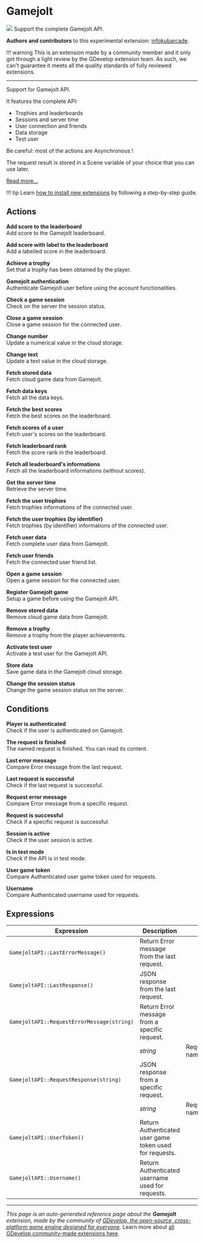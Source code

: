 # Gamejolt

<img src="https://asset-resources.gdevelop.io/public-resources/Icons/Glyphster Pack/Master/SVG/Graphic Design/7e88b8d233e2643ac7abf20c1c7373e93ab9d8b42236b431709fa910883c818a_Graphic Design_flash_light_on_bolt_lightning.svg" class="extension-icon"></img>
Support the complete Gamejolt API.

**Authors and contributors** to this experimental extension: [infokubarcade](https://gd.games/infokubarcade).

!!! warning
    This is an extension made by a community member and it only got through a
    light review by the GDevelop extension team. As such, we can't guarantee it
    meets all the quality standards of fully reviewed extensions.

---

Support for Gamejolt API.

It features the complete API:


* Trophies and leaderboards
* Sessions and server time
* User connection and friends
* Data storage
* Test user

Be careful: most of the actions are Asynchronous !

The request result is stored in a Scene variable of your choice that you can use later.

[Read more...](https://gamejolt.com/game-api/doc)

!!! tip
    Learn [how to install new extensions](/gdevelop5/extensions/search) by following a step-by-step guide.

## Actions

**Add score to the leaderboard**  
Add score to the Gamejolt leaderboard.

**Add score with label to the leaderboard**  
Add a labelled score in the leaderboard.

**Achieve a trophy**  
Set that a trophy has been obtained by the player.

**Gamejolt authentication**  
Authenticate Gamejolt user before using the account functionalities.

**Check a game session**  
Check on the server the session status.

**Close a game session**  
Close a game session for the connected user.

**Change number**  
Update a numerical value in the cloud storage.

**Change text**  
Update a text value in the cloud storage.

**Fetch stored data**  
Fetch cloud game data from Gamejolt.

**Fetch data keys**  
Fetch all the data keys.

**Fetch the best scores**  
Fetch the best scores on the leaderboard.

**Fetch scores of a user**  
Fetch user's scores on the leaderboard.

**Fetch leaderboard rank**  
Fetch the score rank in the leaderboard.

**Fetch all leaderboard's informations**  
Fetch all the leaderboard informations (without scores).

**Get the server time**  
Retrieve the server time.

**Fetch the user trophies**  
Fetch trophies informations of the connected user.

**Fetch the user trophies (by identifier)**  
Fetch trophies (by identifier) informations of the connected user.

**Fetch user data**  
Fetch complete user data from Gamejolt.

**Fetch user friends**  
Fetch the connected user friend list.

**Open a game session**  
Open a game session for the connected user.

**Register Gamejolt game**  
Setup a game before using the Gamejolt API.

**Remove stored data**  
Remove cloud game data from Gamejolt.

**Remove a trophy**  
Remove a trophy from the player achievements.

**Activate test user**  
Activate a test user for the Gamejolt API.

**Store data**  
Save game data in the Gamejolt cloud storage.

**Change the session status**  
Change the game session status on the server.

## Conditions

**Player is authenticated**  
Check if the user is authenticated on Gamejolt.

**The request is finished**  
The named request is finished. You can read its content.

**Last error message**  
Compare Error message from the last request.

**Last request is successful**  
Check if the last request is successful.

**Request error message**  
Compare Error message from a specific request.

**Request is successful**  
Check if a specific request is successful.

**Session is active**  
Check if the user session is active.

**Is in test mode**  
Check if the API is in test mode.

**User game token**  
Compare Authenticated user game token used for requests.

**Username**  
Compare Authenticated username used for requests.

## Expressions

| Expression | Description |  |
|-----|-----|-----|
| `GamejoltAPI::LastErrorMessage()` | Return Error message from the last request. ||
| `GamejoltAPI::LastResponse()` | JSON response from the last request. ||
| `GamejoltAPI::RequestErrorMessage(string)` | Return Error message from a specific request. ||
| | _string_ | Request name |
| `GamejoltAPI::RequestResponse(string)` | JSON response from a specific request. ||
| | _string_ | Request name |
| `GamejoltAPI::UserToken()` | Return Authenticated user game token used for requests. ||
| `GamejoltAPI::Username()` | Return Authenticated username used for requests. ||


---

*This page is an auto-generated reference page about the **Gamejolt** extension, made by the community of [GDevelop, the open-source, cross-platform game engine designed for everyone](https://gdevelop.io/).* Learn more about [all GDevelop community-made extensions here](/gdevelop5/extensions).